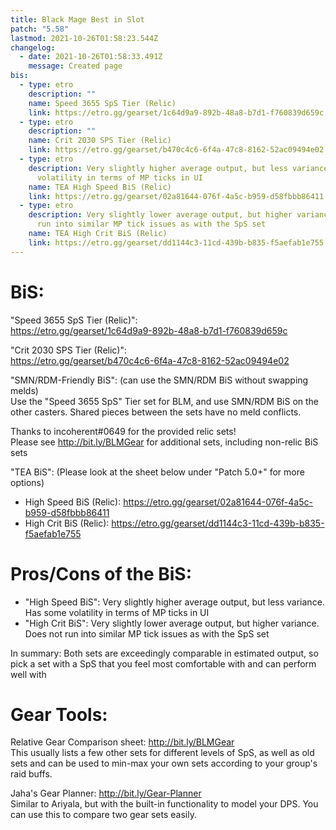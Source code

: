 ```yaml
---
title: Black Mage Best in Slot
patch: "5.58"
lastmod: 2021-10-26T01:58:23.544Z
changelog:
  - date: 2021-10-26T01:58:33.491Z
    message: Created page
bis:
  - type: etro
    description: ""
    name: Speed 3655 SpS Tier (Relic)
    link: https://etro.gg/gearset/1c64d9a9-892b-48a8-b7d1-f760839d659c
  - type: etro
    description: ""
    name: Crit 2030 SPS Tier (Relic)
    link: https://etro.gg/gearset/b470c4c6-6f4a-47c8-8162-52ac09494e02
  - type: etro
    description: Very slightly higher average output, but less variance. Has some
      volatility in terms of MP ticks in UI
    name: TEA High Speed BiS (Relic)
    link: https://etro.gg/gearset/02a81644-076f-4a5c-b959-d58fbbb86411
  - type: etro
    description: Very slightly lower average output, but higher variance. Does not
      run into similar MP tick issues as with the SpS set
    name: TEA High Crit BiS (Relic)
    link: https://etro.gg/gearset/dd1144c3-11cd-439b-b835-f5aefab1e755
---
```

# BiS:

"Speed 3655 SpS Tier (Relic)":\
<https://etro.gg/gearset/1c64d9a9-892b-48a8-b7d1-f760839d659c>  

"Crit 2030 SPS Tier (Relic)":\
<https://etro.gg/gearset/b470c4c6-6f4a-47c8-8162-52ac09494e02>  

"SMN/RDM-Friendly BiS": (can use the SMN/RDM BiS without swapping melds)\
Use the "Speed 3655 SpS" Tier set for BLM, and use SMN/RDM BiS on the other casters. Shared pieces between the sets have no meld conflicts.

Thanks to incoherent#0649 for the provided relic sets!\
Please see <http://bit.ly/BLMGear> for additional sets, including non-relic BiS sets

"TEA BiS": (Please look at the sheet below under "Patch 5.0+" for more options)

* High Speed BiS (Relic): <https://etro.gg/gearset/02a81644-076f-4a5c-b959-d58fbbb86411> 
* High Crit BiS (Relic): <https://etro.gg/gearset/dd1144c3-11cd-439b-b835-f5aefab1e755>

# Pros/Cons of the BiS:

* "High Speed BiS": Very slightly higher average output, but less variance. Has some volatility in terms of MP ticks in UI
* "High Crit BiS": Very slightly lower average output, but higher variance. Does not run into similar MP tick issues as with the SpS set

In summary: Both sets are exceedingly comparable in estimated output, so pick a set with a SpS that you feel most comfortable with and can perform well with

# Gear Tools:

Relative Gear Comparison sheet: <http://bit.ly/BLMGear>\
This usually lists a few other sets for different levels of SpS, as well as old sets and can be used to min-max your own sets according to your group's raid buffs.

Jaha's Gear Planner: <http://bit.ly/Gear-Planner>\
Similar to Ariyala, but with the built-in functionality to model your DPS. You can use this to compare two gear sets easily.